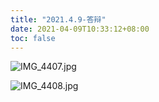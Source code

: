 ```yaml
---
title: "2021.4.9-答辩"
date: 2021-04-09T10:33:12+08:00
toc: false
---
```


![IMG_4407.jpg](https://img.maocdn.cn/img/2021/04/10/IMG_4407.jpg)

<!--more-->

![IMG_4408.jpg](https://img.maocdn.cn/img/2021/04/10/IMG_4408.jpg)